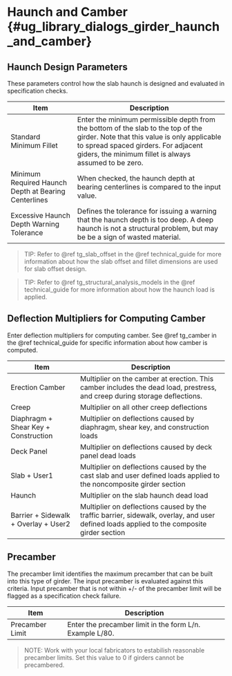 Haunch and Camber {#ug_library_dialogs_girder_haunch_and_camber}
==============================================

Haunch Design Parameters
-----------------------
These parameters control how the slab haunch is designed and evaluated in specification checks.

Item | Description
-----|-------------
Standard Minimum Fillet | Enter the minimum permissible depth from the bottom of the slab to the top of the girder. Note that this value is only applicable to spread spaced girders. For adjacent giders, the minimum fillet is always assumed to be zero.
Minimum Required Haunch Depth at Bearing Centerlines | When checked, the haunch depth at bearing centerlines is compared to the input value.
Excessive Haunch Depth Warning Tolerance | Defines the tolerance for issuing a warning that the haunch depth is too deep. A deep haunch is not a structural problem, but may be be a sign of wasted material.

> TIP: Refer to @ref tg_slab_offset in the @ref technical_guide for more information about how the slab offset and fillet dimensions are used for slab offset design.

> TIP: Refer to @ref tg_structural_analysis_models in the @ref technical_guide for more information about how the haunch load is applied.


Deflection Multipliers for Computing Camber
-----------------------------------------
Enter deflection multipliers for computing camber. See @ref tg_camber in the @ref technical_guide for specific information about how camber is computed.

Item | Description
-----|-------------
Erection Camber | Multiplier on the camber at erection. This camber includes the dead load, prestress, and creep during storage deflections.
Creep | Multiplier on all other creep deflections
Diaphragm + Shear Key + Construction | Multiplier on deflections caused by diaphragm, shear key, and construction loads
Deck Panel | Multiplier on deflections caused by deck panel dead loads
Slab + User1 | Multiplier on deflections caused by the cast slab and user defined loads applied to the noncomposite girder section
Haunch | Multiplier on the slab haunch dead load
Barrier + Sidewalk + Overlay + User2 | Multiplier on deflections caused by the traffic barrier, sidewalk, overlay, and user defined loads applied to the composite girder section

Precamber
------------
The precamber limit identifies the maximum precamber that can be built into this type of girder. The input precamber is evaluated against this criteria. Input precamber that is not within +/- of the precamber limit will be flagged as a specification check failure.

Item | Description
-----|-------------
Precamber Limit | Enter the precamber limit in the form L/n. Example L/80.

> NOTE: Work with your local fabricators to estabilish reasonable precamber limits. Set this value to 0 if girders cannot be precambered.
